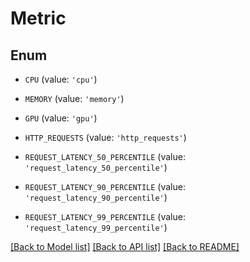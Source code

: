 # Metric


## Enum

* `CPU` (value: `'cpu'`)

* `MEMORY` (value: `'memory'`)

* `GPU` (value: `'gpu'`)

* `HTTP_REQUESTS` (value: `'http_requests'`)

* `REQUEST_LATENCY_50_PERCENTILE` (value: `'request_latency_50_percentile'`)

* `REQUEST_LATENCY_90_PERCENTILE` (value: `'request_latency_90_percentile'`)

* `REQUEST_LATENCY_99_PERCENTILE` (value: `'request_latency_99_percentile'`)

[[Back to Model list]](../README.md#documentation-for-models) [[Back to API list]](../README.md#documentation-for-api-endpoints) [[Back to README]](../README.md)



